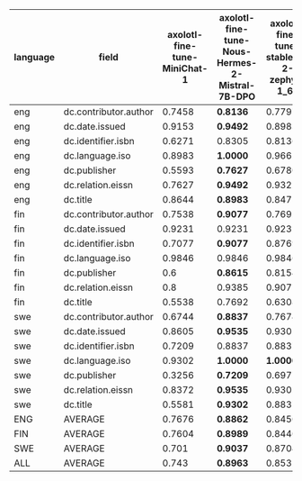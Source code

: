 | language   | field                 |   axolotl-fine-tune-MiniChat-1 | axolotl-fine-tune-Nous-Hermes-2-Mistral-7B-DPO   | axolotl-fine-tune-stablelm-2-zephyr-1_6b   |   baseline-null | ludwig-fine-tune-zephyr-7b   | meteor     |   openai-gpt35-turbo-16k-prompting | openai-gpt3-api-ft   | openai-gpt4-32k-prompting   |
|------------|-----------------------|--------------------------------|--------------------------------------------------|--------------------------------------------|-----------------|------------------------------|------------|------------------------------------|----------------------|-----------------------------|
| eng        | dc.contributor.author |                         0.7458 | **0.8136**                                       | 0.7797                                     |          0.0508 | 0.7966                       | 0.5763     |                             0.7966 | 0.7966               | 0.7966                      |
| eng        | dc.date.issued        |                         0.9153 | **0.9492**                                       | 0.8983                                     |          0      | 0.9322                       | 0.7119     |                             0.8136 | 0.8475               | 0.9153                      |
| eng        | dc.identifier.isbn    |                         0.6271 | 0.8305                                           | 0.8136                                     |          0.4746 | **0.8814**                   | 0.7966     |                             0.6102 | 0.4576               | 0.6610                      |
| eng        | dc.language.iso       |                         0.8983 | **1.0000**                                       | 0.9661                                     |          0      | 0.9831                       | **1.0000** |                             0.5254 | 0.8983               | 0.9661                      |
| eng        | dc.publisher          |                         0.5593 | **0.7627**                                       | 0.6780                                     |          0.0169 | 0.6780                       | 0.0508     |                             0.5254 | 0.5763               | 0.5593                      |
| eng        | dc.relation.eissn     |                         0.7627 | **0.9492**                                       | 0.9322                                     |          0.7288 | 0.9153                       | 0.8475     |                             0.8983 | 0.8983               | 0.9322                      |
| eng        | dc.title              |                         0.8644 | **0.8983**                                       | 0.8475                                     |          0      | 0.8644                       | 0.5763     |                             0.8475 | 0.8136               | **0.8983**                  |
| fin        | dc.contributor.author |                         0.7538 | **0.9077**                                       | 0.7692                                     |          0.2    | 0.7692                       | 0.7077     |                             0.7385 | 0.7231               | 0.7385                      |
| fin        | dc.date.issued        |                         0.9231 | 0.9231                                           | 0.9231                                     |          0      | **0.9385**                   | 0.7846     |                             0.8154 | 0.9077               | 0.9231                      |
| fin        | dc.identifier.isbn    |                         0.7077 | **0.9077**                                       | 0.8769                                     |          0.6308 | 0.8769                       | 0.7538     |                             0.7385 | 0.5692               | 0.8462                      |
| fin        | dc.language.iso       |                         0.9846 | 0.9846                                           | 0.9846                                     |          0      | 0.9846                       | 0.9538     |                             0.6923 | 0.9538               | **1.0000**                  |
| fin        | dc.publisher          |                         0.6    | **0.8615**                                       | 0.8154                                     |          0.0308 | 0.7692                       | 0.2000     |                             0.6615 | 0.7077               | 0.7692                      |
| fin        | dc.relation.eissn     |                         0.8    | 0.9385                                           | 0.9077                                     |          0.7846 | 0.8923                       | 0.8308     |                             0.9385 | 0.9385               | **0.9692**                  |
| fin        | dc.title              |                         0.5538 | 0.7692                                           | 0.6308                                     |          0      | 0.7077                       | 0.4000     |                             0.7077 | 0.6154               | **0.7846**                  |
| swe        | dc.contributor.author |                         0.6744 | **0.8837**                                       | 0.7674                                     |          0.2791 | 0.8140                       | 0.6744     |                             0.7209 | 0.7674               | 0.6279                      |
| swe        | dc.date.issued        |                         0.8605 | **0.9535**                                       | 0.9302                                     |          0      | 0.9302                       | 0.6744     |                             0.7209 | 0.9070               | 0.8605                      |
| swe        | dc.identifier.isbn    |                         0.7209 | 0.8837                                           | 0.8837                                     |          0.6744 | **0.9070**                   | **0.9070** |                             0.6977 | 0.6512               | 0.7442                      |
| swe        | dc.language.iso       |                         0.9302 | **1.0000**                                       | **1.0000**                                 |          0      | 0.9302                       | **1.0000** |                             0.6977 | **1.0000**           | 0.9302                      |
| swe        | dc.publisher          |                         0.3256 | **0.7209**                                       | 0.6977                                     |          0.1628 | 0.4884                       | 0.1628     |                             0.3488 | 0.5814               | 0.3488                      |
| swe        | dc.relation.eissn     |                         0.8372 | **0.9535**                                       | 0.9302                                     |          0.814  | 0.8837                       | 0.9302     |                             0.8837 | 0.8372               | 0.8837                      |
| swe        | dc.title              |                         0.5581 | **0.9302**                                       | 0.8837                                     |          0      | 0.7674                       | 0.3023     |                             0.7674 | 0.6977               | 0.8140                      |
| ENG        | AVERAGE               |                         0.7676 | **0.8862**                                       | 0.8450                                     |          0.1816 | 0.8644                       | 0.6513     |                             0.7167 | 0.7554               | 0.8184                      |
| FIN        | AVERAGE               |                         0.7604 | **0.8989**                                       | 0.8440                                     |          0.2352 | 0.8484                       | 0.6615     |                             0.756  | 0.7736               | 0.8615                      |
| SWE        | AVERAGE               |                         0.701  | **0.9037**                                       | 0.8704                                     |          0.2757 | 0.8173                       | 0.6645     |                             0.691  | 0.7774               | 0.7442                      |
| ALL        | AVERAGE               |                         0.743  | **0.8963**                                       | 0.8531                                     |          0.2308 | 0.8433                       | 0.6591     |                             0.7213 | 0.7688               | 0.8080                      |
